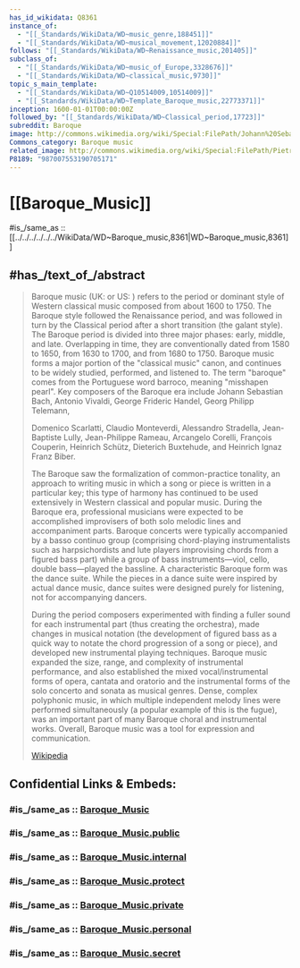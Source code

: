 ```yaml
---
has_id_wikidata: Q8361
instance_of:
  - "[[_Standards/WikiData/WD~music_genre,188451]]"
  - "[[_Standards/WikiData/WD~musical_movement,12020884]]"
follows: "[[_Standards/WikiData/WD~Renaissance_music,201405]]"
subclass_of:
  - "[[_Standards/WikiData/WD~music_of_Europe,3328676]]"
  - "[[_Standards/WikiData/WD~classical_music,9730]]"
topic_s_main_template:
  - "[[_Standards/WikiData/WD~Q10514009,10514009]]"
  - "[[_Standards/WikiData/WD~Template_Baroque_music,22773371]]"
inception: 1600-01-01T00:00:00Z
followed_by: "[[_Standards/WikiData/WD~Classical_period,17723]]"
subreddit: Baroque
image: http://commons.wikimedia.org/wiki/Special:FilePath/Johann%20Sebastian%20Bach.jpg
Commons_category: Baroque music
related_image: http://commons.wikimedia.org/wiki/Special:FilePath/Pietro%20paolini%2C%20concerto%2C%201625%20ca..JPG
P8189: "987007553190705171"
---
```


# [[Baroque_Music]] 

#is_/same_as :: [[../../../../../../WikiData/WD~Baroque_music,8361|WD~Baroque_music,8361]] 

## #has_/text_of_/abstract 

> Baroque music (UK:  or US: ) refers to the period or dominant style of Western classical music composed from about 1600 to 1750. The Baroque style followed the Renaissance period, and was followed in turn by the Classical period after a short transition (the galant style). The Baroque period is divided into three major phases: early, middle, and late. Overlapping in time, they are conventionally dated from 1580 to 1650, from 1630 to 1700, and from 1680 to 1750. Baroque music forms a major portion of the "classical music" canon, and continues to be widely studied, performed, and listened to. The term "baroque" comes from the Portuguese word barroco, meaning "misshapen pearl". Key composers of the Baroque era include Johann Sebastian Bach, Antonio Vivaldi, George Frideric Handel, Georg Philipp Telemann, 
>
> Domenico Scarlatti, Claudio Monteverdi, Alessandro Stradella, Jean-Baptiste Lully, Jean-Philippe Rameau, Arcangelo Corelli, François Couperin, Heinrich Schütz, Dieterich Buxtehude, and Heinrich Ignaz Franz Biber.
>
> The Baroque saw the formalization of common-practice tonality, an approach to writing music in which a song or piece is written in a particular key; this type of harmony has continued to be used extensively in Western classical and popular music. During the Baroque era, professional musicians were expected to be accomplished improvisers of both solo melodic lines and accompaniment parts. Baroque concerts were typically accompanied by a basso continuo group (comprising chord-playing instrumentalists such as harpsichordists and lute players improvising chords from a figured bass part) while a group of bass instruments—viol, cello, double bass—played the bassline. A characteristic Baroque form was the dance suite. While the pieces in a dance suite were inspired by actual dance music, dance suites were designed purely for listening, not for accompanying dancers.
>
> During the period composers experimented with finding a fuller sound for each instrumental part (thus creating the orchestra), made changes in musical notation (the development of figured bass as a quick way to notate the chord progression of a song or piece), and developed new instrumental playing techniques. Baroque music expanded the size, range, and complexity of instrumental performance, and also established the mixed vocal/instrumental forms of opera, cantata and oratorio and the instrumental forms of the solo concerto and sonata as musical genres. Dense, complex polyphonic music, in which multiple independent melody lines were performed simultaneously (a popular example of this is the fugue), was an important part of many Baroque choral and instrumental works. Overall, Baroque music was a tool for expression and communication.
>
> [Wikipedia](https://en.wikipedia.org/wiki/Baroque%20music) 


## Confidential Links & Embeds: 

### #is_/same_as :: [Baroque_Music](/_Standards/Society/Communication/Media/Music/Music_Genre/Classical_Music/Baroque_Music.md) 

### #is_/same_as :: [Baroque_Music.public](/_public/Society/Communication/Media/Music/Music_Genre/Classical_Music/Baroque_Music.public.md) 

### #is_/same_as :: [Baroque_Music.internal](/_internal/Society/Communication/Media/Music/Music_Genre/Classical_Music/Baroque_Music.internal.md) 

### #is_/same_as :: [Baroque_Music.protect](/_protect/Society/Communication/Media/Music/Music_Genre/Classical_Music/Baroque_Music.protect.md) 

### #is_/same_as :: [Baroque_Music.private](/_private/Society/Communication/Media/Music/Music_Genre/Classical_Music/Baroque_Music.private.md) 

### #is_/same_as :: [Baroque_Music.personal](/_personal/Society/Communication/Media/Music/Music_Genre/Classical_Music/Baroque_Music.personal.md) 

### #is_/same_as :: [Baroque_Music.secret](/_secret/Society/Communication/Media/Music/Music_Genre/Classical_Music/Baroque_Music.secret.md)

